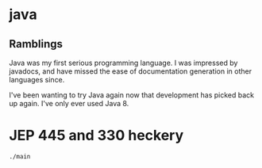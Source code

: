 # java

## Ramblings

Java was my first serious programming language. I was impressed by javadocs, and have missed the ease of documentation
generation in other languages since.

I've been wanting to try Java again now that development has picked back up again. I've only ever used Java 8.

# JEP 445 and 330 heckery

```
./main
```
